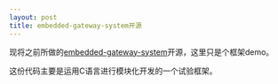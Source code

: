 ```yaml
---
layout: post
title: embedded-gateway-system开源
---
```


现将之前所做的[embedded-gateway-system](https://github.com/daiwei/embedded-gateway-system)开源，这里只是个框架demo。

这份代码主要是运用C语言进行模块化开发的一个试验框架。
